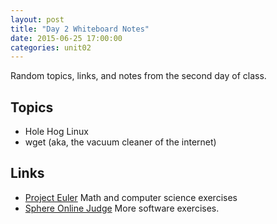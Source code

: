 ```yaml
---
layout: post
title: "Day 2 Whiteboard Notes"
date: 2015-06-25 17:00:00
categories: unit02
---
```


Random topics, links, and notes from the second day of class.

## Topics

* Hole Hog Linux
* wget (aka, the vacuum cleaner of the internet)

## Links

* [Project Euler](https://projecteuler.net/) Math and computer science exercises
* [Sphere Online Judge](http://www.spoj.com/problems/classical/) More software exercises.
